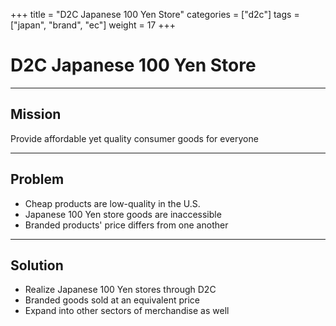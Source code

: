 +++
title = "D2C Japanese 100 Yen Store"
categories = ["d2c"]
tags = ["japan", "brand", "ec"]
weight = 17
+++

# D2C Japanese 100 Yen Store

---

## Mission

Provide affordable yet quality consumer goods for everyone

---

## Problem

- Cheap products are low-quality in the U.S.
- Japanese 100 Yen store goods are inaccessible
- Branded products' price differs from one another

---

## Solution

- Realize Japanese 100 Yen stores through D2C
- Branded goods sold at an equivalent price
- Expand into other sectors of merchandise as well
